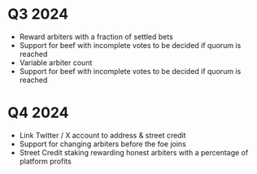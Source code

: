 # Q3 2024

- Reward arbiters with a fraction of settled bets
- Support for beef with incomplete votes to be decided if quorum is reached
- Variable arbiter count
- Support for beef with incomplete votes to be decided if quorum is reached

# Q4 2024

- Link Twitter / X account to address & street credit
- Support for changing arbiters before the foe joins
- Street Credit staking rewarding honest arbiters with a percentage of platform profits
